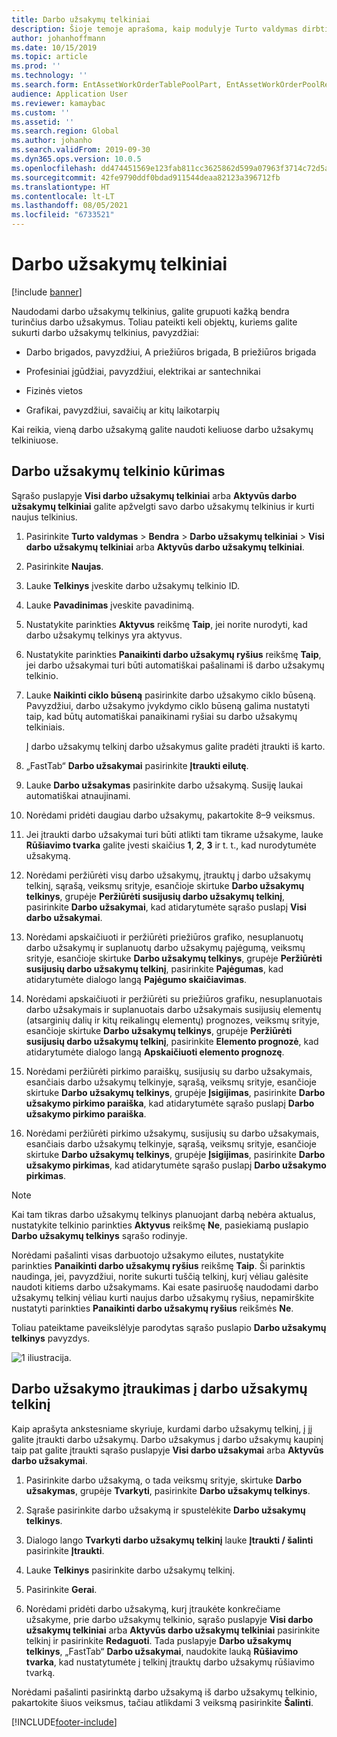 ```yaml
---
title: Darbo užsakymų telkiniai
description: Šioje temoje aprašoma, kaip modulyje Turto valdymas dirbti su darbo užsakymų telkiniais.
author: johanhoffmann
ms.date: 10/15/2019
ms.topic: article
ms.prod: ''
ms.technology: ''
ms.search.form: EntAssetWorkOrderTablePoolPart, EntAssetWorkOrderPoolReferenceInfoPart, EntAssetWorkOrderPool, EntAssetWorkOrderPoolPreviewPart
audience: Application User
ms.reviewer: kamaybac
ms.custom: ''
ms.assetid: ''
ms.search.region: Global
ms.author: johanho
ms.search.validFrom: 2019-09-30
ms.dyn365.ops.version: 10.0.5
ms.openlocfilehash: dd474451569e123fab811cc3625862d599a07963f3714c72d5a724ffd052983e
ms.sourcegitcommit: 42fe9790ddf0bdad911544deaa82123a396712fb
ms.translationtype: HT
ms.contentlocale: lt-LT
ms.lasthandoff: 08/05/2021
ms.locfileid: "6733521"
---
```

# <a name="work-order-pools"></a>Darbo užsakymų telkiniai

[!include [banner](../../includes/banner.md)]


Naudodami darbo užsakymų telkinius, galite grupuoti kažką bendra turinčius darbo užsakymus. Toliau pateikti keli objektų, kuriems galite sukurti darbo užsakymų telkinius, pavyzdžiai:

- Darbo brigados, pavyzdžiui, A priežiūros brigada, B priežiūros brigada  

- Profesiniai įgūdžiai, pavyzdžiui, elektrikai ar santechnikai  

- Fizinės vietos  

- Grafikai, pavyzdžiui, savaičių ar kitų laikotarpių  

Kai reikia, vieną darbo užsakymą galite naudoti keliuose darbo užsakymų telkiniuose.


## <a name="create-a-work-order-pool"></a>Darbo užsakymų telkinio kūrimas

Sąrašo puslapyje **Visi darbo užsakymų telkiniai** arba **Aktyvūs darbo užsakymų telkiniai** galite apžvelgti savo darbo užsakymų telkinius ir kurti naujus telkinius.

1. Pasirinkite **Turto valdymas** > **Bendra** > **Darbo užsakymų telkiniai** > **Visi darbo užsakymų telkiniai** arba **Aktyvūs darbo užsakymų telkiniai**.

2. Pasirinkite **Naujas**.

3. Lauke **Telkinys** įveskite darbo užsakymų telkinio ID.

4. Lauke **Pavadinimas** įveskite pavadinimą.

5. Nustatykite parinkties **Aktyvus** reikšmę **Taip**, jei norite nurodyti, kad darbo užsakymų telkinys yra aktyvus.

6. Nustatykite parinkties **Panaikinti darbo užsakymų ryšius** reikšmę **Taip**, jei darbo užsakymai turi būti automatiškai pašalinami iš darbo užsakymų telkinio.

7. Lauke **Naikinti ciklo būseną** pasirinkite darbo užsakymo ciklo būseną. Pavyzdžiui, darbo užsakymo įvykdymo ciklo būseną galima nustatyti taip, kad būtų automatiškai panaikinami ryšiai su darbo užsakymų telkiniais.

    Į darbo užsakymų telkinį darbo užsakymus galite pradėti įtraukti iš karto.

8. „FastTab“ **Darbo užsakymai** pasirinkite **Įtraukti eilutę**.

9. Lauke **Darbo užsakymas** pasirinkite darbo užsakymą. Susiję laukai automatiškai atnaujinami.

10. Norėdami pridėti daugiau darbo užsakymų, pakartokite 8–9 veiksmus.

11. Jei įtraukti darbo užsakymai turi būti atlikti tam tikrame užsakyme, lauke **Rūšiavimo tvarka** galite įvesti skaičius **1**, **2**, **3** ir t. t., kad nurodytumėte užsakymą.

12. Norėdami peržiūrėti visų darbo užsakymų, įtrauktų į darbo užsakymų telkinį, sąrašą, veiksmų srityje, esančioje skirtuke **Darbo užsakymų telkinys**, grupėje **Peržiūrėti susijusių darbo užsakymų telkinį**, pasirinkite **Darbo užsakymai**, kad atidarytumėte sąrašo puslapį **Visi darbo užsakymai**.

13. Norėdami apskaičiuoti ir peržiūrėti priežiūros grafiko, nesuplanuotų darbo užsakymų ir suplanuotų darbo užsakymų pajėgumą, veiksmų srityje, esančioje skirtuke **Darbo užsakymų telkinys**, grupėje **Peržiūrėti susijusių darbo užsakymų telkinį**, pasirinkite **Pajėgumas**, kad atidarytumėte dialogo langą **Pajėgumo skaičiavimas**.

14. Norėdami apskaičiuoti ir peržiūrėti su priežiūros grafiku, nesuplanuotais darbo užsakymais ir suplanuotais darbo užsakymais susijusių elementų (atsarginių dalių ir kitų reikalingų elementų) prognozes, veiksmų srityje, esančioje skirtuke **Darbo užsakymų telkinys**, grupėje **Peržiūrėti susijusių darbo užsakymų telkinį**, pasirinkite **Elemento prognozė**, kad atidarytumėte dialogo langą **Apskaičiuoti elemento prognozę**.

15. Norėdami peržiūrėti pirkimo paraiškų, susijusių su darbo užsakymais, esančiais darbo užsakymų telkinyje, sąrašą, veiksmų srityje, esančioje skirtuke **Darbo užsakymų telkinys**, grupėje **Įsigijimas**, pasirinkite **Darbo užsakymo pirkimo paraiška**, kad atidarytumėte sąrašo puslapį **Darbo užsakymo pirkimo paraiška**.

16. Norėdami peržiūrėti pirkimo užsakymų, susijusių su darbo užsakymais, esančiais darbo užsakymų telkinyje, sąrašą, veiksmų srityje, esančioje skirtuke **Darbo užsakymų telkinys**, grupėje **Įsigijimas**, pasirinkite **Darbo užsakymo pirkimas**, kad atidarytumėte sąrašo puslapį **Darbo užsakymo pirkimas**.

>[!NOTE]
>Kai tam tikras darbo užsakymų telkinys planuojant darbą nebėra aktualus, nustatykite telkinio parinkties **Aktyvus** reikšmę **Ne**, pasiekiamą puslapio **Darbo užsakymų telkinys** sąrašo rodinyje.

Norėdami pašalinti visas darbuotojo užsakymo eilutes, nustatykite parinkties **Panaikinti darbo užsakymų ryšius** reikšmę **Taip**. Ši parinktis naudinga, jei, pavyzdžiui, norite sukurti tuščią telkinį, kurį vėliau galėsite naudoti kitiems darbo užsakymams. Kai esate pasiruošę naudodami darbo užsakymų telkinį vėliau kurti naujus darbo užsakymų ryšius, nepamirškite nustatyti parinkties **Panaikinti darbo užsakymų ryšius** reikšmės **Ne**.

Toliau pateiktame paveikslėlyje parodytas sąrašo puslapio **Darbo užsakymų telkinys** pavyzdys.

![1 iliustracija.](media/22-work-orders.png)


## <a name="add-a-work-order-to-a-work-order-pool"></a>Darbo užsakymo įtraukimas į darbo užsakymų telkinį

Kaip aprašyta ankstesniame skyriuje, kurdami darbo užsakymų telkinį, į jį galite įtraukti darbo užsakymų. Darbo užsakymus į darbo užsakymų kaupinį taip pat galite įtraukti sąrašo puslapyje **Visi darbo užsakymai** arba **Aktyvūs darbo užsakymai**.

1. Pasirinkite darbo užsakymą, o tada veiksmų srityje, skirtuke **Darbo užsakymas**, grupėje **Tvarkyti**, pasirinkite **Darbo užsakymų telkinys**.

2. Sąraše pasirinkite darbo užsakymą ir spustelėkite **Darbo užsakymų telkinys**.

3. Dialogo lango **Tvarkyti darbo užsakymų telkinį** lauke **Įtraukti / šalinti** pasirinkite **Įtraukti**.

4. Lauke **Telkinys** pasirinkite darbo užsakymų telkinį.

5. Pasirinkite **Gerai**.

6. Norėdami pridėti darbo užsakymą, kurį įtraukėte konkrečiame užsakyme, prie darbo užsakymų telkinio, sąrašo puslapyje **Visi darbo užsakymų telkiniai** arba **Aktyvūs darbo užsakymų telkiniai** pasirinkite telkinį ir pasirinkite **Redaguoti**. Tada puslapyje **Darbo užsakymų telkinys**, „FastTab“ **Darbo užsakymai**, naudokite lauką **Rūšiavimo tvarka**, kad nustatytumėte į telkinį įtrauktų darbo užsakymų rūšiavimo tvarką.

Norėdami pašalinti pasirinktą darbo užsakymą iš darbo užsakymų telkinio, pakartokite šiuos veiksmus, tačiau atlikdami 3 veiksmą pasirinkite **Šalinti**.



[!INCLUDE[footer-include](../../../includes/footer-banner.md)]